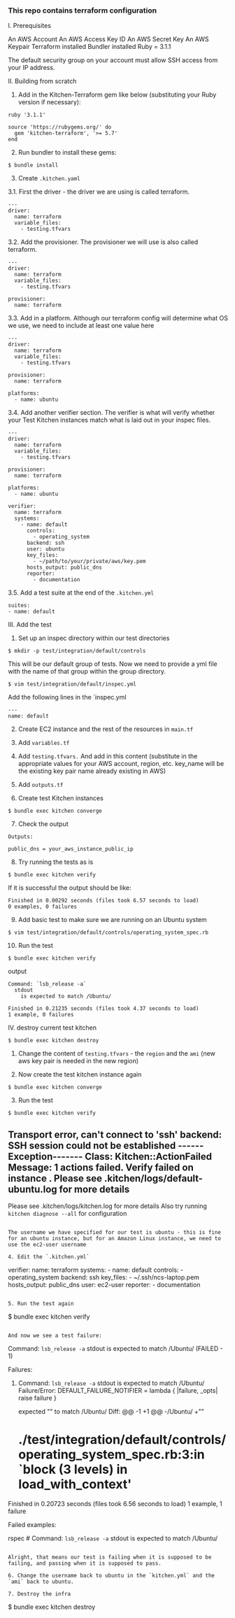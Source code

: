 ### This repo contains terraform configuration

I. Prerequisites

An AWS Account
An AWS Access Key ID
An AWS Secret Key
An AWS Keypair
Terraform installed
Bundler installed
Ruby = 3.1.1

The default security group on your account must allow SSH access from your IP address.

II. Building from scratch

1. Add in the Kitchen-Terraform gem like below (substituting your Ruby version if necessary):

```
ruby '3.1.1'

source 'https://rubygems.org/' do
  gem 'kitchen-terraform', '>= 5.7'
end
```

2. Run bundler to install these gems:
```
$ bundle install
```

3. Create `.kitchen.yaml`

  3.1. First the driver - the driver we are using is called terraform.
  ```
  ---
  driver:
    name: terraform
    variable_files:
      - testing.tfvars
  ```

  3.2. Add the provisioner. The provisioner we will use is also called terraform.
  ```
  ---
  driver:
    name: terraform
    variable_files:
      - testing.tfvars

  provisioner:
    name: terraform
  ```

  3.3. Add in a platform. Although our terraform config will determine what OS we use, we need to include at least one value here
  ```
  ---
  driver:
    name: terraform
    variable_files:
      - testing.tfvars

  provisioner:
    name: terraform

  platforms:
    - name: ubuntu
  ```

  3.4. Add another verifier section. The verifier is what will verify whether your Test Kitchen instances match what is laid out in your inspec files.
  ```
  ---
  driver:
    name: terraform
    variable_files:
      - testing.tfvars

  provisioner:
    name: terraform

  platforms:
    - name: ubuntu

  verifier:
    name: terraform
    systems:
      - name: default
        controls:
          - operating_system
        backend: ssh
        user: ubuntu
        key_files:
          - ~/path/to/your/private/aws/key.pem
        hosts_output: public_dns
        reporter:
          - documentation
  ```

  3.5. Add a test suite at the end of the `.kitchen.yml`
  ```
  suites:
  - name: default
  ```

III. Add the test

1. Set up an inspec directory within our test directories
```
$ mkdir -p test/integration/default/controls
```
This will be our default group of tests. Now we need to provide a yml file with the name of that group within the group directory.
```
$ vim test/integration/default/inspec.yml
```
Add the following lines in the `inspec.yml
```
---
name: default
```

2. Create EC2 instance and the rest of the resources in `main.tf`
3. Add `variables.tf`
4. Add `testing.tfvars.`
And add in this content (substitute in the appropriate values for your AWS account, region, etc. key_name will be the existing key pair name already existing in AWS)
5. Add `outputs.tf`

6. Create test Kitchen instances
```
$ bundle exec kitchen converge
```
7. Check the output
```
Outputs:

public_dns = your_aws_instance_public_ip
```

8.  Try running the tests as is
```
$ bundle exec kitchen verify
```

If it is successful the output should be like:
```
Finished in 0.00292 seconds (files took 6.57 seconds to load)
0 examples, 0 failures
```

9. Add basic test to make sure we are running on an Ubuntu system

```
$ vim test/integration/default/controls/operating_system_spec.rb
```

10. Run the test
```
$ bundle exec kitchen verify
```
output
```
Command: `lsb_release -a`
  stdout
    is expected to match /Ubuntu/

Finished in 0.21235 seconds (files took 4.37 seconds to load)
1 example, 0 failures
```

IV. destroy current test kitchen 
```
$ bundle exec kitchen destroy
```

1. Change the content of `testing.tfvars` - the `region` and the `ami` (new aws key pair is needed in the new region)

2. Now create the test kitchen instance again
```
$ bundle exec kitchen converge
```

3. Run the test
```
$ bundle exec kitchen verify
```
Transport error, can't connect to 'ssh' backend: SSH session could not be established
 ------Exception-------
 Class: Kitchen::ActionFailed
 Message: 1 actions failed.
 Verify failed on instance <default-ubuntu>.  Please see .kitchen/logs/default-ubuntu.log for more details
 ----------------------
 Please see .kitchen/logs/kitchen.log for more details
 Also try running `kitchen diagnose --all` for configuration
```

The username we have specified for our test is ubuntu - this is fine for an ubuntu instance, but for an Amazon Linux instance, we need to use the ec2-user username

4. Edit the `.kitchen.yml`
```
verifier:
  name: terraform
  systems:
    - name: default
      controls:
        - operating_system
      backend: ssh
      key_files:
        - ~/.ssh/ncs-laptop.pem
      hosts_output: public_dns
      user: ec2-user
      reporter:
        - documentation
```

5. Run the test again
```
$ bundle exec kitchen verify
```

And now we see a test failure:

```
Command: `lsb_release -a`
  stdout
    is expected to match /Ubuntu/ (FAILED - 1)

Failures:

  1) Command: `lsb_release -a` stdout is expected to match /Ubuntu/
     Failure/Error: DEFAULT_FAILURE_NOTIFIER = lambda { |failure, _opts| raise failure }

       expected "" to match /Ubuntu/
       Diff:
       @@ -1 +1 @@
       -/Ubuntu/
       +""
     # ./test/integration/default/controls/operating_system_spec.rb:3:in `block (3 levels) in load_with_context'

Finished in 0.20723 seconds (files took 6.56 seconds to load)
1 example, 1 failure

Failed examples:

rspec  # Command: `lsb_release -a` stdout is expected to match /Ubuntu/

```

Alright, that means our test is failing when it is supposed to be failing, and passing when it is supposed to pass.

6. Change the username back to ubuntu in the `kitchen.yml` and the `ami` back to ubuntu.

7. Destroy the infra
```
$ bundle exec kitchen destroy
```
